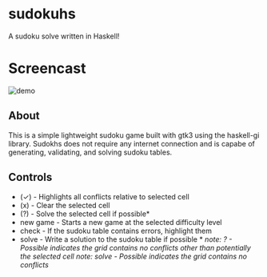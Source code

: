 # sudokuhs
A sudoku solve written in Haskell!

# Screencast
![demo](https://i.imgur.com/YhDexXX.gif)

## About
This is a simple lightweight sudoku game built with gtk3 using the haskell-gi
library. Sudokhs does not require any internet connection and is capabe of
generating, validating, and solving sudoku tables.

## Controls
* (✓) - Highlights all conflicts relative to selected cell
* (x) - Clear the selected cell
* (?) - Solve the selected cell if possible\*
* new game - Starts a new game at the selected difficulty level
* check    - If the sudoku table contains errors, highlight them
* solve    - Write a solution to the sudoku table if possible \*
*note: ? - Possible indicates the grid contains no conflicts other than
  potentially the selected cell*
*note: solve - Possible indicates the grid contains no conflicts*

